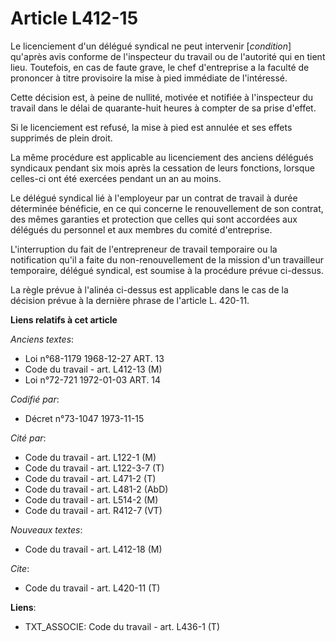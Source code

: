 # Article L412-15

Le licenciement d'un délégué syndical ne peut intervenir [*condition*] qu'après avis conforme de l'inspecteur du travail ou
de l'autorité qui en tient lieu. Toutefois, en cas de faute grave, le chef d'entreprise a la faculté de prononcer à titre
provisoire la mise à pied immédiate de l'intéressé.

Cette décision est, à peine de nullité, motivée et notifiée à l'inspecteur du travail dans le délai de quarante-huit heures à
compter de sa prise d'effet.

Si le licenciement est refusé, la mise à pied est annulée et ses effets supprimés de plein droit.

La même procédure est applicable au licenciement des anciens délégués syndicaux pendant six mois après la cessation de leurs
fonctions, lorsque celles-ci ont été exercées pendant un an au moins.

Le délégué syndical lié à l'employeur par un contrat de travail à durée déterminée bénéficie, en ce qui concerne le
renouvellement de son contrat, des mêmes garanties et protection que celles qui sont accordées aux délégués du personnel et
aux membres du comité d'entreprise.

L'interruption du fait de l'entrepreneur de travail temporaire ou la notification qu'il a faite du non-renouvellement de la
mission d'un travailleur temporaire, délégué syndical, est soumise à la procédure prévue ci-dessus.

La règle prévue à l'alinéa ci-dessus est applicable dans le cas de la décision prévue à la dernière phrase de l'article L.
420-11.

**Liens relatifs à cet article**

_Anciens textes_:

  - Loi n°68-1179 1968-12-27 ART. 13
  - Code du travail - art. L412-13 (M)
  - Loi n°72-721 1972-01-03 ART. 14

_Codifié par_:

  - Décret n°73-1047 1973-11-15

_Cité par_:

  - Code du travail - art. L122-1 (M)
  - Code du travail - art. L122-3-7 (T)
  - Code du travail - art. L471-2 (T)
  - Code du travail - art. L481-2 (AbD)
  - Code du travail - art. L514-2 (M)
  - Code du travail - art. R412-7 (VT)

_Nouveaux textes_:

  - Code du travail - art. L412-18 (M)

_Cite_:

  - Code du travail - art. L420-11 (T)

**Liens**:

  - TXT_ASSOCIE: Code du travail - art. L436-1 (T)
